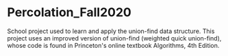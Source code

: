 # Percolation_Fall2020
School project used to learn and apply the union-find data structure. This project uses an improved version of union-find (weighted quick union-find), whose code is found in Princeton's online textbook Algorithms, 4th Edition. 
